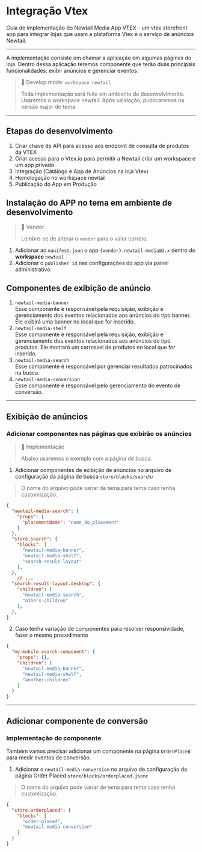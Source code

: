 # Integração Vtex

Guia de implementação do Newtail Media App VTEX - um vtex storefront app para integrar lojas que usam a plataforma Vtex e o serviço de anúncios Newtail.

---

A implementação consiste em chamar a aplicação em algumas páginas do loja. Dentro dessa aplicação teremos componente que terão duas principais funcionalidades: exibir anúncios e gerenciar eventos.

> 🚧 Develop mode: `workspace newtail`
> 
> Toda implementação será feita em ambiente de desenvolvimento. Usaremos o workspace newtail. Após validação, publicaremos na versão major do tema.

***

## Etapas do desenvolvimento

1. Criar chave de API para acesso aos endpoint de consulta de produtos da VTEX
2. Criar acesso para o Vtex.io para permitir a Newtail criar um workspace e um app privado
3. Integração (Catálogo e App de Anúncios na loja Vtex)
4. Homologação no workspace newtail
5. Publicação do App em Produção

## Instalação do APP no tema em ambiente de desenvolvimento

> 📘 Vendor
> 
> Lembre-se de alterar o `vendor` para o valor correto.

1. Adicionar ao `manifest.json` o app `{vendor}.newtail-media@2.x` dentro do **workspace** `newtail`
2. Adicionar o `publisher id` nas configurações do app via painel administrativo.

## Componentes de exibição de anúncio

1. `newtail-media-banner`  
   Esse componente é responsável pela requisição, exibição e gerenciamento dos eventos relacionados aos anúncios do tipo banner. Ele exibirá uma banner no local que for inserido.
2. `newtail-media-shelf`  
   Esse componente é responsável pela requisição, exibição e gerenciamento dos eventos relacionados aos anúncios do tipo produtos. Ele montará um carrossel de produtos no local que for inserido.
3. `newtail-media-search`  
   Esse componente é responsável por gerenciar resultados patrocinados na busca.
4. `newtail-media-conversion`  
   Esse componente é responsável pelo gerenciamento do evento de conversão.

***

## Exibição de anúncios

### Adicionar componentes nas páginas que exibirão os anúncios

> 📘 Implementação
> 
> Abaixo usaremos o exemplo com a página de busca.

1. Adicionar componentes de exibição de anúncios no arquivo de configuração da página de busca `store/blocks/search/`

> O nome do arquivo pode variar de tema para tema caso tenha customização.

```json
{
  "newtail-media-search": {
    "props": {
      "placementName": "nome_do_placement"
    }
  },
  "store.search": {
    "blocks": [
      "newtail-media-banner",
      "newtail-media-shelf",
      "search-result-layout"
    ],
  },
	// ...
  "search-result-layout.desktop": {
    "children": [
      "newtail-media-search",
      "others-children"
    ],
  },
}
```

2. Caso tenha variação de componentes para resolver responsividade, fazer o mesmo procedimento

```json
{
  "my-mobile-search-component": {
    "props": {},
    "children": [
      "newtail-media-banner",
      "newtail-media-shelf",
      "another-children"
    ]
  }
}
```

***

## Adicionar componente de conversão

### Implementação do componente

Também vamos precisar adicionar um componente na página `OrderPlaced` para medir eventos de conversão.

1. Adicionar o `newtail-media-conversion` no arquivo de configuração da página Order Placed `store/blocks/orderplaced.jsonc`

> O nome do arquivo pode variar de tema para tema caso tenha customização.

```json
{
  "store.orderplaced": {
    "blocks": [
      "order-placed",
      "newtail-media-conversion"
    ]
  }
}
```